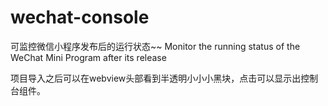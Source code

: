 # wechat-console
可监控微信小程序发布后的运行状态~~ Monitor the running status of the WeChat Mini Program after its release

项目导入之后可以在webview头部看到半透明小小小黑块，点击可以显示出控制台组件。